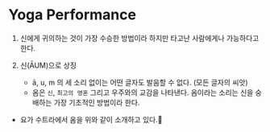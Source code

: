 # Yoga Performance

1. 신에게 귀의하는 것이 가장 수승한 방법이라 하지만 타고난 사람에게나 가능하다고 한다.

2. 신(ĀUM)으로 상징

   - ā, u, m 의 세 소리 없이는 어떤 글자도 발음할 수 없다. (모든 글자의 씨앗)
   - 옴은 `신`, `최고의 영혼` 그리고 우주와의 교감을 나타낸다. 옴이라는 소리는 신을 숭배하는 가장 기초적인 방법이라 한다.

- 요가 수트라에서 옴을 위와 같이 소개하고 있다.🤔
